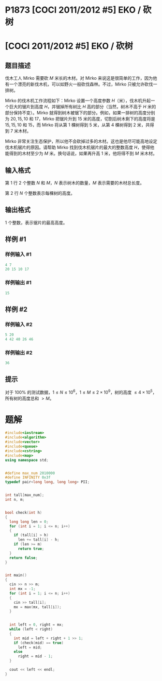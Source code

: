 # P1873 \[COCI 2011/2012 #5] EKO / 砍树

# \[COCI 2011/2012 #5] EKO / 砍树

## 题目描述

伐木工人 Mirko 需要砍 $M$ 米长的木材。对 Mirko 来说这是很简单的工作，因为他有一个漂亮的新伐木机，可以如野火一般砍伐森林。不过，Mirko 只被允许砍伐一排树。

Mirko 的伐木机工作流程如下：Mirko 设置一个高度参数 $H$（米），伐木机升起一个巨大的锯片到高度 $H$，并锯掉所有树比 $H$ 高的部分（当然，树木不高于 $H$ 米的部分保持不变）。Mirko 就得到树木被锯下的部分。例如，如果一排树的高度分别为 $20,15,10$ 和 $17$，Mirko 把锯片升到 $15$ 米的高度，切割后树木剩下的高度将是 $15,15,10$ 和 $15$，而 Mirko 将从第 $1$ 棵树得到 $5$ 米，从第 $4$ 棵树得到 $2$ 米，共得到 $7$ 米木材。

Mirko 非常关注生态保护，所以他不会砍掉过多的木材。这也是他尽可能高地设定伐木机锯片的原因。请帮助 Mirko 找到伐木机锯片的最大的整数高度 $H$，使得他能得到的木材至少为 $M$ 米。换句话说，如果再升高 $1$ 米，他将得不到 $M$ 米木材。

## 输入格式

第 $1$ 行 $2$ 个整数 $N$ 和 $M$，$N$ 表示树木的数量，$M$ 表示需要的木材总长度。

第 $2$ 行 $N$ 个整数表示每棵树的高度。

## 输出格式

$1$ 个整数，表示锯片的最高高度。

## 样例 #1

### 样例输入 #1

```c++
4 7
20 15 10 17
```

### 样例输出 #1

```c++
15
```

## 样例 #2

### 样例输入 #2

```c++
5 20
4 42 40 26 46
```

### 样例输出 #2

```c++
36
```

## 提示

对于 $100\%$ 的测试数据，$1\le N\le10^6$，$1\le M\le2\times10^9$，树的高度 $\le 4\times 10^5$，所有树的高度总和 $>M$。

# 题解

```c++
#include<iostream>
#include<algorithm>
#include<vector>
#include<queue>
#include<cstring>
#include<map>
using namespace std;


#define max_num 2010000
#define INFINITY 0x3f   
typedef pair<long long, long long> PII;


int tall[max_num];
int n, m;


bool check(int h)
{
  long long len = 0;
  for (int i = 1; i <= n; i++)
  {
    if (tall[i] > h)
      len += tall[i] - h;
    if (len >= m)
      return true;
  }
  return false;
}


int main()
{
  cin >> n >> m;
  int mx = -1;
  for (int i = 1; i <= n; i++)
  {
    cin >> tall[i];
    mx = max(mx, tall[i]);
  }
    

  int left = 0, right = mx;
  while (left < right)
  {
    int mid = left + right + 1 >> 1;
    if (check(mid) == true)
      left = mid;
    else
      right = mid - 1;
  }

  cout << left << endl;
}
```
